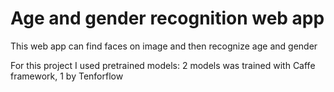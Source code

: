 # Age and gender recognition web app
This web app can find faces on image and then recognize age and gender

For this project I used pretrained models: 2 models was trained with Caffe framework, 1 by Tenforflow
